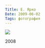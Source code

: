 ```yaml
---
Title: Е. Ярко
Date: 2009-06-02
Tags: фотография
---
```


<div class="text"><p><a href="http://www.flickr.com/photos/alexeypegov/3588783648/"><img src="http://farm4.static.flickr.com/3302/3588783648_e841bc1d02_o.jpg" /></a></p>
<p>2008</p></div>